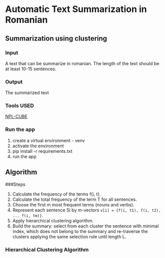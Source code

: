 # Automatic Text Summarization in Romanian

## Summarization using clustering

### Input
A text that can be summarize in romanian. The length of the text should be at least 10-15 sentences.   

### Output
The summarized text

### Tools USED  
[NPL-CUBE](https://github.com/adobe/NLP-Cube)

### Run the app
1. create a virtual environment - venv
2. activate the environment
3. pip install -r requirements.txt
4. run the app

## Algorithm
###Steps
1. Calculate the frequency of the terms f(i, t).
2. Calculate the total frequency of the term T for all sentences.
3. Choose the first m most frequent terms (nouns and verbs).
4. Represent each sentence Si by m-vectors ```v[i] = {f(i, t1), f(i, t2), ... f(i, tm)}```.
5. Apply hierarchical clustering algorithm.
6. Build the summary: select from each cluster the sentence with minimal index, which does not belong to the summary and re-traverse the clusters applying the same selection rule until length L.

### Hierarchical Clustering Algorithm
 